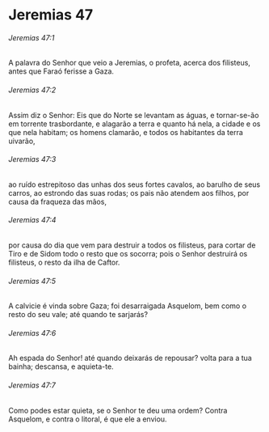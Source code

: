 # Jeremias 47

###### Jeremias 47:1

A palavra do Senhor que veio a Jeremias, o profeta, acerca dos filisteus, antes que Faraó ferisse a Gaza.

###### Jeremias 47:2

Assim diz o Senhor: Eis que do Norte se levantam as águas, e tornar-se-ão em torrente trasbordante, e alagarão a terra e quanto há nela, a cidade e os que nela habitam; os homens clamarão, e todos os habitantes da terra uivarão,

###### Jeremias 47:3

ao ruído estrepitoso das unhas dos seus fortes cavalos, ao barulho de seus carros, ao estrondo das suas rodas; os pais não atendem aos filhos, por causa da fraqueza das mãos,

###### Jeremias 47:4

por causa do dia que vem para destruir a todos os filisteus, para cortar de Tiro e de Sidom todo o resto que os socorra; pois o Senhor destruirá os filisteus, o resto da ilha de Caftor.

###### Jeremias 47:5

A calvicie é vinda sobre Gaza; foi desarraigada Asquelom, bem como o resto do seu vale; até quando te sarjarás?

###### Jeremias 47:6

Ah espada do Senhor! até quando deixarás de repousar? volta para a tua bainha; descansa, e aquieta-te.

###### Jeremias 47:7

Como podes estar quieta, se o Senhor te deu uma ordem? Contra Asquelom, e contra o litoral, é que ele a enviou.

